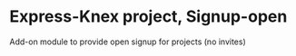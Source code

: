 # Express-Knex project, Signup-open

Add-on module to provide open signup for projects (no invites)


